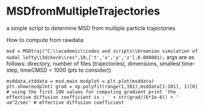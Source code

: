 # MSDfromMultipleTrajectories
a simple script to determine MSD from multiple particle trajectories

How to compute from rawdata:

`msd = MSDtraj("C:\\academic\\codes and scripts\\brownian simulation of nodal lefty\\3dcheck\\res",10,['t','x','y','z'],0.000001);`
args are as follows: directory, number of files (trajectories), dimensions, smallest time-step, timeCMSD = 1000 (pts to consider))

`msddata,stddata = msd.main
msdplot = plt.plot(msddata)
plt.show(msdplot)
grad = np.polyfit(range(1,101),msddata[1:101], 1)[0] # using the first 100 values for computing gradient
print 'the effective diffusion coefficient is : ' + str(grad/(6*1e-6)) + ' um^2/sec' # effective diffusion coefficient
`
